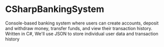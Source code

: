 # CSharpBankingSystem

Console-based banking system where users can create accounts, deposit and withdraw money, transfer funds, and view their transaction history. 
Written in C#, We'll use JSON to store individual user data and transaction history
